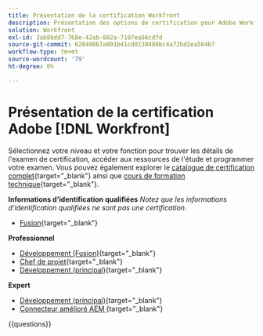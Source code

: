 ```yaml
---
title: Présentation de la certification Workfront
description: Présentation des options de certification pour Adobe Workfront
solution: Workfront
exl-id: 3ab8bdd7-768e-42ab-802a-7107ea56cdfd
source-git-commit: 62849867a001b41cd0139488bc4a72bd2ea504b7
workflow-type: tm+mt
source-wordcount: '79'
ht-degree: 0%

---
```


# Présentation de la certification Adobe [!DNL Workfront]

Sélectionnez votre niveau et votre fonction pour trouver les détails de l&#39;examen de certification, accéder aux ressources de l&#39;étude et programmer votre examen. Vous pouvez également explorer le [catalogue de certification complet](https://certification.adobe.com/certifications){target="_blank"} ainsi que [cours de formation technique](https://certification.adobe.com/courses/?/courses){target="_blank"}.

**Informations d’identification qualifiées**
_Notez que les informations d’identification qualifiées ne sont pas une certification._

* [Fusion](https://certification.adobe.com/certification/fusion-qualified-credential){target="_blank"} <!--AD2-E902-->

**Professionnel**

* [Développement (Fusion)](https://certification.adobe.com/certification/fusion-developer-professional){target="_blank"} <!--AD0-E902-->
* [Chef de projet](https://certification.adobe.com/certification/project-manager-professional){target="_blank"} <!--AD0-E903-->
* [Développement (principal)](https://certification.adobe.com/certification/core-developer-professional){target="_blank"} <!--AD0-E908-->

**Expert**

* [Développement (principal)](https://certification.adobe.com/certification/core-developer-expert){target="_blank"} <!--AD0-E907-->
* [Connecteur amélioré AEM &#x200B;](https://certification.adobe.com/certification/experience-manager-enhanced-connector-expert){target="_blank"} <!--AD0-E906-->

{{questions}}

